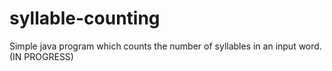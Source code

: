 # syllable-counting
Simple java program which counts the number of syllables in an input word.
(IN PROGRESS)
